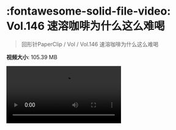 # :fontawesome-solid-file-video: Vol.146 速溶咖啡为什么这么难喝

> 回形针PaperClip / Vol / Vol.146 速溶咖啡为什么这么难喝

**视频大小**: 105.39 MB

<div class="video"><video src="https://file.hsyhx.top/archive/PaperClip/Vol/146.mp4" controls preload>🤔 您的浏览器不支持 video 标签</video></div>
